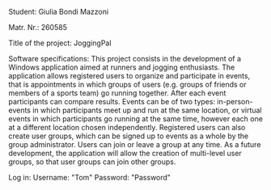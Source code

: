 Student: Giulia Bondi Mazzoni

Matr. Nr.: 260585

Title of the project: JoggingPal


Software specifications:
This project consists in the development of a Windows application aimed at runners and jogging
 enthusiasts. The application allows registered users to organize and participate in events, 
 that is appointments in which groups of users (e.g. groups of friends or members of a sports team) 
 go running together. After each event participants can compare results. Events can be of two types: 
 in-person-events in which participants meet up and run at the same location, or virtual events in 
 which participants go running at the same time, however each one at a different location chosen 
 independently. Registered users can also create user groups, which can be signed up to events as 
 a whole by the group administrator. Users can join or leave a group at any time. As a future 
 development, the application will allow the creation of multi-level user groups, so that user groups 
 can join other groups.

Log in:
Username: "Tom"
Password: "Password"
